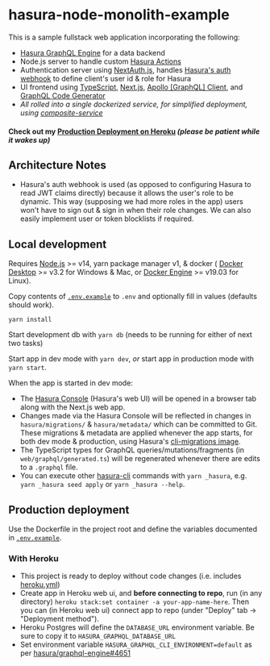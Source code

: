 # hasura-node-monolith-example

This is a sample fullstack web application incorporating the following:

- [Hasura GraphQL Engine](https://hasura.io/docs/latest/graphql/core/index.html) for a data backend
- Node.js server to handle custom [Hasura Actions](https://hasura.io/docs/latest/graphql/core/actions/index.html)
- Authentication server using [NextAuth.js](https://next-auth.js.org/), handles [Hasura's auth webhook](https://hasura.io/docs/latest/graphql/core/auth/authentication/webhook.html#configuring-webhook-mode) to define client's user id & role for Hasura
- UI frontend using [TypeScript](https://www.typescriptlang.org/), [Next.js](https://nextjs.org/), [Apollo \[GraphQL\] Client](https://www.apollographql.com/docs/react/), and [GraphQL Code Generator](https://www.graphql-code-generator.com/)
- _All rolled into a single dockerized service, for simplified deployment, using [composite-service](https://github.com/zenflow/composite-service)_

#### Check out my [Production Deployment on Heroku](https://hasura-node-monolith-example.herokuapp.com/) *(please be patient while it wakes up)*

## Architecture Notes

- Hasura's auth webhook is used (as opposed to configuring Hasura to read JWT claims directly)
  because it allows the user's role to be dynamic.
  This way (supposing we had more roles in the app) users won't have to sign out & sign in when their role changes.
  We can also easily implement user or token blocklists if required.

## Local development

Requires [Node.js](https://nodejs.org/en/) >= v14, yarn package manager v1, & docker ( [Docker Desktop](https://docs.docker.com/desktop/) >= v3.2 for Windows & Mac, or [Docker Engine](https://docs.docker.com/engine/) >= v19.03 for Linux).

Copy contents of [`.env.example`](./.env.example) to `.env` and optionally fill in values (defaults should work).

`yarn install`

Start development db with `yarn db` (needs to be running for either of next two tasks)

Start app in dev mode with `yarn dev`, *or* start app in production mode with `yarn start`.

When the app is started in dev mode:

- The [Hasura Console](https://hasura.io/docs/latest/graphql/core/hasura-cli/hasura_console.html)
(Hasura's web UI) will be opened in a browser tab along with the Next.js web app.
- Changes made via the Hasura Console will be reflected in changes in
`hasura/migrations/` & `hasura/metadata/` which can be committed to Git.
These migrations & metadata are applied whenever the app starts, for both dev mode & production,
using Hasura's [cli-migrations image](https://hasura.io/docs/latest/graphql/core/migrations/advanced/auto-apply-migrations.html).
- The TypeScript types for GraphQL queries/mutations/fragments (in `web/graphql/generated.ts`)
will be regenerated whenever there are edits to a `.graphql` file.
- You can execute other [hasura-cli](https://hasura.io/docs/latest/graphql/core/hasura-cli/index.html)
commands with `yarn _hasura`, e.g. `yarn _hasura seed apply` or `yarn _hasura --help`.

## Production deployment

Use the Dockerfile in the project root
and define the variables documented in [`.env.example`](./.env.example).

### With Heroku

- This project is ready to deploy without code changes (i.e. includes [heroku.yml](./heroku.yml))
- Create app in Heroku web ui, and **before connecting to repo**,
run (in any directory) `heroku stack:set container -a your-app-name-here`.
Then you can (in Heroku web ui) connect app to repo (under "Deploy" tab -> "Deployment method").
- Heroku Postgres will define the `DATABASE_URL` environment variable. Be sure to copy it to `HASURA_GRAPHQL_DATABASE_URL`
- Set environment variable `HASURA_GRAPHQL_CLI_ENVIRONMENT=default` as per
[hasura/graphql-engine#4651](https://github.com/hasura/graphql-engine/issues/4651#issuecomment-623414531)
